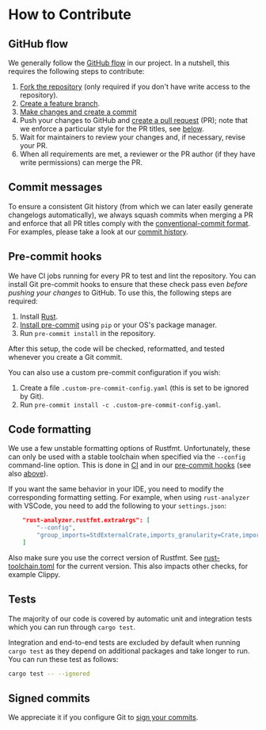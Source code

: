 # How to Contribute

## GitHub flow

We generally follow the [GitHub flow](https://docs.github.com/en/get-started/quickstart/github-flow) in our project. In
a nutshell, this requires the following steps to contribute:

1. [Fork the repository](https://docs.github.com/en/get-started/quickstart/contributing-to-projects) (only required if
   you don't have write access to the repository).
1. [Create a feature branch](https://docs.github.com/en/get-started/quickstart/github-flow#create-a-branch).
1. [Make changes and create a
   commit](https://docs.github.com/en/get-started/quickstart/contributing-to-projects#making-and-pushing-changes)
1. Push your changes to GitHub and [create a pull
   request](https://docs.github.com/en/get-started/quickstart/contributing-to-projects#making-a-pull-request) (PR);
   note that we enforce a particular style for the PR titles, see [below](#commit-messages).
1. Wait for maintainers to review your changes and, if necessary, revise your PR.
1. When all requirements are met, a reviewer or the PR author (if they have write permissions) can merge the PR.

## Commit messages

To ensure a consistent Git history (from which we can later easily generate changelogs automatically), we always squash
commits when merging a PR and enforce that all PR titles comply with the [conventional-commit
format](https://www.conventionalcommits.org/en/v1.0.0/). For examples, please take a look at our [commit
history](https://github.com/MystenLabs/walrus/commits/main).

## Pre-commit hooks

We have CI jobs running for every PR to test and lint the repository. You can install Git pre-commit hooks to ensure
that these check pass even *before pushing your changes* to GitHub. To use this, the following steps are required:

1. Install [Rust](https://www.rust-lang.org/tools/install).
1. [Install pre-commit](https://pre-commit.com/#install) using `pip` or your OS's package manager.
1. Run `pre-commit install` in the repository.

After this setup, the code will be checked, reformatted, and tested whenever you create a Git commit.

You can also use a custom pre-commit configuration if you wish:

1. Create a file `.custom-pre-commit-config.yaml` (this is set to be ignored by Git).
1. Run `pre-commit install -c .custom-pre-commit-config.yaml`.

## Code formatting

We use a few unstable formatting options of Rustfmt. Unfortunately, these can only be used with a
stable toolchain when specified via the `--config` command-line option. This is done in
[CI](.github/workflows/code.yml) and in our [pre-commit hooks](.pre-commit-config.yaml) (see also
[above](#pre-commit-hooks)).

If you want the same behavior in your IDE, you need to modify the corresponding formatting setting.
For example, when using `rust-analyzer` with VSCode, you need to add the following to your
`settings.json`:

```json
    "rust-analyzer.rustfmt.extraArgs": [
        "--config",
        "group_imports=StdExternalCrate,imports_granularity=Crate,imports_layout=HorizontalVertical"
    ]
```

Also make sure you use the correct version of Rustfmt. See
[rust-toolchain.toml](rust-toolchain.toml) for the current version. This also impacts other checks,
for example Clippy.

## Tests

The majority of our code is covered by automatic unit and integration tests which you can run
through `cargo test`.

Integration and end-to-end tests are excluded by default when running `cargo test` as they depend on
additional packages and take longer to run. You can run these test as follows:

```sh
cargo test -- --ignored
```

## Signed commits

We appreciate it if you configure Git to [sign your
commits](https://gist.github.com/troyfontaine/18c9146295168ee9ca2b30c00bd1b41e).
